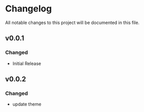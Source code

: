 # Changelog

All notable changes to this project will be documented in this file.

## v0.0.1

### Changed

- Initial Release

## v0.0.2

### Changed

- update theme
